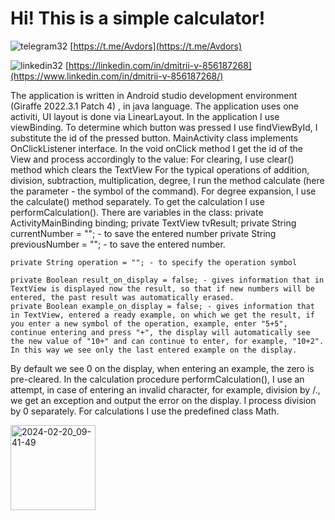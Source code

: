 # Hi! This is a simple calculator!
![telegram32](https://github.com/Avdors/StoreBDandRoom/assets/99538385/ffb92fd5-a7d9-48cb-bf3e-2289171d48aa)
[https://t.me/Avdors](https://t.me/Avdors)

![linkedin32](https://github.com/Avdors/StoreBDandRoom/assets/99538385/730aafa0-6543-4b95-9362-e8524c8f35ec)
[https://linkedin.com/in/dmitrii-v-856187268](https://www.linkedin.com/in/dmitrii-v-856187268/)
	
 The application is written in Android studio development environment (Giraffe 2022.3.1 Patch 4) , in java language.
The application uses one activiti, UI layout is done via LinearLayout.
In the application I use viewBinding. To determine which button was pressed I use findViewById, I substitute the id of the pressed button. 
MainActivity class implements OnClickListener interface. 
In the void onClick method I get the id of the View and process accordingly to the value:
For clearing, I use clear() method which clears the TextView
For the typical operations of addition, division, subtraction, multiplication, degree, I run the method calculate (here the parameter - the symbol of the command).
For degree expansion, I use the calculate() method separately.
To get the calculation I use performCalculation().
There are variables in the class:
    private ActivityMainBinding binding;
    private TextView tvResult;
    private String currentNumber = ""; - to save the entered number
    private String previousNumber = ""; - to save the entered number.

    private String operation = ""; - to specify the operation symbol

    private Boolean result_on_display = false; - gives information that in TextView is displayed now the result, so that if new numbers will be entered, the past result was automatically erased.
    private Boolean example_on_display = false; - gives information that in TextView, entered a ready example, on which we get the result, if you enter a new symbol of the operation, example, enter "5+5", continue entering and press "+", the display will automatically see the new value of "10+" and can continue to enter, for example, "10+2". In this way we see only the last entered example on the display.
By default we see 0 on the display, when entering an example, the zero is pre-cleared.
In the calculation procedure performCalculation(), I use an attempt, in case of entering an invalid character, for example, division by /., we get an exception and output the error on the display. I process division by 0 separately.
For calculations I use the predefined class Math.

 <img width="136" alt="2024-02-20_09-41-49" src="https://github.com/Avdors/MyCalculator/assets/99538385/ff6b778f-20e2-4ea6-8a15-88ee401f0f89">

